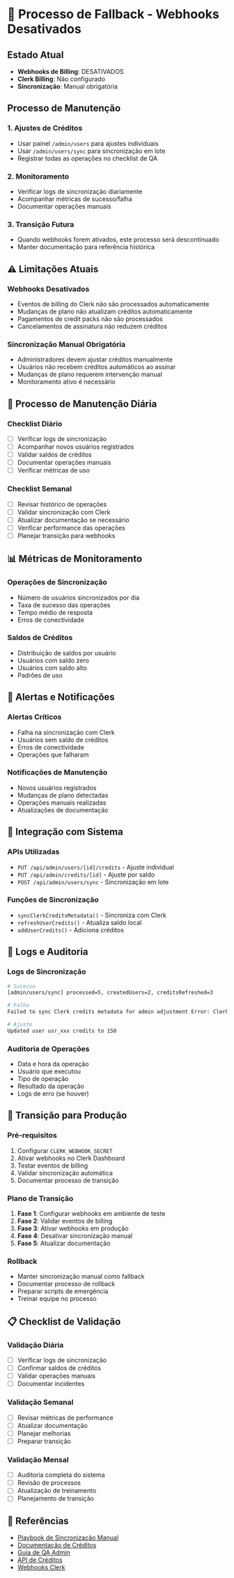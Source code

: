 # 🔧 Processo de Fallback - Webhooks Desativados

## Estado Atual
- **Webhooks de Billing**: DESATIVADOS
- **Clerk Billing**: Não configurado
- **Sincronização**: Manual obrigatória

## Processo de Manutenção

### 1. Ajustes de Créditos
- Usar painel `/admin/users` para ajustes individuais
- Usar `/admin/users/sync` para sincronização em lote
- Registrar todas as operações no checklist de QA

### 2. Monitoramento
- Verificar logs de sincronização diariamente
- Acompanhar métricas de sucesso/falha
- Documentar operações manuais

### 3. Transição Futura
- Quando webhooks forem ativados, este processo será descontinuado
- Manter documentação para referência histórica

## ⚠️ Limitações Atuais

### Webhooks Desativados
- Eventos de billing do Clerk não são processados automaticamente
- Mudanças de plano não atualizam créditos automaticamente
- Pagamentos de credit packs não são processados
- Cancelamentos de assinatura não reduzem créditos

### Sincronização Manual Obrigatória
- Administradores devem ajustar créditos manualmente
- Usuários não recebem créditos automáticos ao assinar
- Mudanças de plano requerem intervenção manual
- Monitoramento ativo é necessário

## 🔄 Processo de Manutenção Diária

### Checklist Diário
- [ ] Verificar logs de sincronização
- [ ] Acompanhar novos usuários registrados
- [ ] Validar saldos de créditos
- [ ] Documentar operações manuais
- [ ] Verificar métricas de uso

### Checklist Semanal
- [ ] Revisar histórico de operações
- [ ] Validar sincronização com Clerk
- [ ] Atualizar documentação se necessário
- [ ] Verificar performance das operações
- [ ] Planejar transição para webhooks

## 📊 Métricas de Monitoramento

### Operações de Sincronização
- Número de usuários sincronizados por dia
- Taxa de sucesso das operações
- Tempo médio de resposta
- Erros de conectividade

### Saldos de Créditos
- Distribuição de saldos por usuário
- Usuários com saldo zero
- Usuários com saldo alto
- Padrões de uso

## 🚨 Alertas e Notificações

### Alertas Críticos
- Falha na sincronização com Clerk
- Usuários sem saldo de créditos
- Erros de conectividade
- Operações que falharam

### Notificações de Manutenção
- Novos usuários registrados
- Mudanças de plano detectadas
- Operações manuais realizadas
- Atualizações de documentação

## 🔗 Integração com Sistema

### APIs Utilizadas
- `PUT /api/admin/users/[id]/credits` - Ajuste individual
- `PUT /api/admin/credits/[id]` - Ajuste por saldo
- `POST /api/admin/users/sync` - Sincronização em lote

### Funções de Sincronização
- `syncClerkCreditsMetadata()` - Sincroniza com Clerk
- `refreshUserCredits()` - Atualiza saldo local
- `addUserCredits()` - Adiciona créditos

## 📝 Logs e Auditoria

### Logs de Sincronização
```bash
# Sucesso
[admin/users/sync] processed=5, createdUsers=2, creditsRefreshed=3

# Falha
Failed to sync Clerk credits metadata for admin adjustment Error: Clerk offline

# Ajuste
Updated user usr_xxx credits to 150
```

### Auditoria de Operações
- Data e hora da operação
- Usuário que executou
- Tipo de operação
- Resultado da operação
- Logs de erro (se houver)

## 🔄 Transição para Produção

### Pré-requisitos
1. Configurar `CLERK_WEBHOOK_SECRET`
2. Ativar webhooks no Clerk Dashboard
3. Testar eventos de billing
4. Validar sincronização automática
5. Documentar processo de transição

### Plano de Transição
1. **Fase 1**: Configurar webhooks em ambiente de teste
2. **Fase 2**: Validar eventos de billing
3. **Fase 3**: Ativar webhooks em produção
4. **Fase 4**: Desativar sincronização manual
5. **Fase 5**: Atualizar documentação

### Rollback
- Manter sincronização manual como fallback
- Documentar processo de rollback
- Preparar scripts de emergência
- Treinar equipe no processo

## 📋 Checklist de Validação

### Validação Diária
- [ ] Verificar logs de sincronização
- [ ] Confirmar saldos de créditos
- [ ] Validar operações manuais
- [ ] Documentar incidentes

### Validação Semanal
- [ ] Revisar métricas de performance
- [ ] Atualizar documentação
- [ ] Planejar melhorias
- [ ] Preparar transição

### Validação Mensal
- [ ] Auditoria completa do sistema
- [ ] Revisão de processos
- [ ] Atualização de treinamento
- [ ] Planejamento de transição

## 🔗 Referências

- [Playbook de Sincronização Manual](./manual-sync-playbook.md)
- [Documentação de Créditos](../credits.md)
- [Guia de QA Admin](../testing/admin-qa-guide.md)
- [API de Créditos](../api.md)
- [Webhooks Clerk](../dev-webhooks.md)
